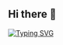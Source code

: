 ## Hi there 👋

[![Typing SVG](https://readme-typing-svg.demolab.com?font=Fira+Code&size=18&pause=1000&center=true&repeat=false&width=640&height=30&lines=Sergei+Nezhevets)](https://git.io/typing-svg)

<!--
**ssnez/ssnez** is a ✨ _special_ ✨ repository because its `README.md` (this file) appears on your GitHub profile.

Here are some ideas to get you started:

- 🔭 I’m currently working on ...
- 🌱 I’m currently learning ...
- 👯 I’m looking to collaborate on ...
- 🤔 I’m looking for help with ...
- 💬 Ask me about ...
- 📫 How to reach me: ...
- 😄 Pronouns: ...
- ⚡ Fun fact: ...
-->
